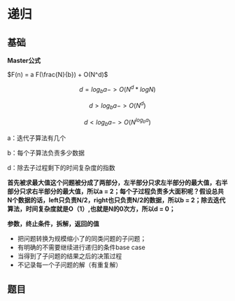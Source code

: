 

# 递归



## 基础



**Master公式**

$F(n) = a F(\frac{N}{b}) + O(N^d)$


$$
d = log_ba -> O(N^d*logN)
$$

$$
d > log_ba -> O(N^d)
$$

$$
d < log_ba -> O(N^{log_ba})
$$

a：迭代子算法有几个

b：每个子算法负责多少数据

d：除去子过程剩下的时间复杂度的指数

**首先被求最大值这个问题被分成了两部分，左半部分只求左半部分的最大值，右半部分只求右半部分的最大值，所以a = 2；每个子过程负责多大面积呢？假设总共N个数据的话，left只负责N/2，right也只负责N/2的数据，所以b = 2；除去迭代算法，时间复杂度就是O（1）,也就是N的0次方，所以d = 0；**



**参数，终止条件，拆解，返回的值**



- 把问题转换为规模缩小了的同类问题的子问题；
- 有明确的不需要继续进行递归的条件base case
- 当得到了子问题的结果之后的决策过程
- 不记录每一个子问题的解（有重复解）



## 题目



